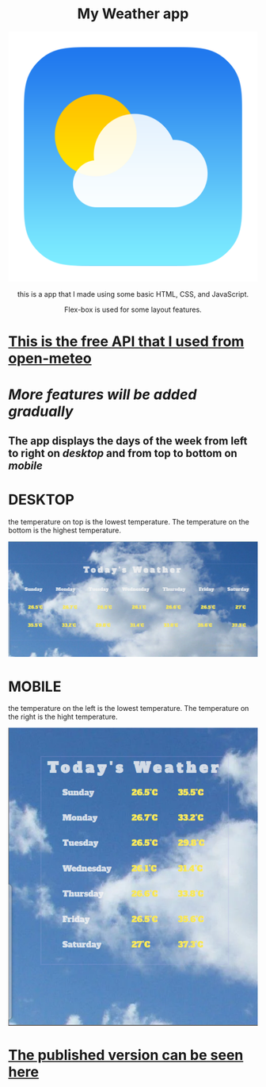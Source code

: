 
<h1 style="text-align: center;">My Weather app</h1>
<img src="weather.png" style="text-align: center;" width: 30%;>
<p style="text-align: center;">this is a app that I made using some basic HTML, CSS, and JavaScript.</p>
<p style="text-align: center;">Flex-box is used for some layout features.</p>


# [This is the free API that I used from open-meteo](https://open-meteo.com/)

# **_More features will be added gradually_**

## The app displays the days of the week from left to right on **_desktop_** and from top to bottom on **_mobile_**

# DESKTOP
<p>the temperature on top is the lowest temperature. The temperature on the bottom is the highest temperature.</p>
<img src="desktopweather.png" width: 30%;>

# MOBILE
<p>the temperature on the left is the lowest temperature. The temperature on the right is the hight temperature.</p>
<img src="mobileweather.png" width: 30%;>






# [The published version can be seen here](https://vincinchristmas.github.io/WeatherConditionToday/)
